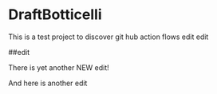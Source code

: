 # DraftBotticelli

This is a test project to discover git hub action flows
edit
edit




##edit

There is yet another NEW edit!

And here is another edit 
